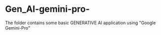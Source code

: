 # Gen_AI-gemini-pro-
The folder contains some basic GENERATIVE AI application using "Google Gemini-Pro"
